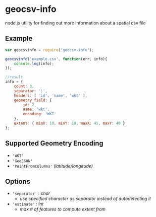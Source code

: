 geocsv-info
===========

node.js utility for finding out more information about a spatial csv file

## Example

```js
var geocsvinfo = require('geocsv-info');

geocsvinfo('example.csv', function(err, info){
	console.log(info);
}); 

//result
info = { 
	count: 3,
	separator: '|',
	headers: [ 'id', 'name', 'wkt' ],
	geometry_field: { 
		id: 2, 
		name: 'wkt', 
		encoding: 'WKT' 
	},
	extent: { minX: 10, minY: 10, maxX: 45, maxY: 40 } 
};
```

## Supported Geometry Encoding

- `'WKT'`
- `'GeoJSON'`
- `'PointFromColumns'` *(latitude/longitude)*

## Options

- `'separator'` : *char*
	+ *use specified character as separator instead of autodetecting it*
- `'estimate'` : *int*
	+ *max # of features to compute extent from*